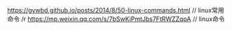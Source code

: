 https://gywbd.github.io/posts/2014/8/50-linux-commands.html // linux常用命令 /r
https://mp.weixin.qq.com/s/7bSwKiPmtJbs7FtRWZZqpA // linux命令
